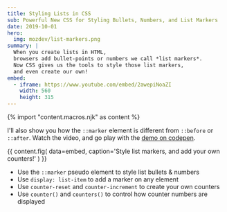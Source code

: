 ```yaml
---
title: Styling Lists in CSS
sub: Powerful New CSS for Styling Bullets, Numbers, and List Markers
date: 2019-10-01
hero:
  img: mozdev/list-markers.png
summary: |
  When you create lists in HTML,
  browsers add bullet-points or numbers we call *list markers*.
  Now CSS gives us the tools to style those list markers,
  and even create our own!
embed:
  - iframe: https://www.youtube.com/embed/2awepiNoaZI
    width: 560
    height: 315
---
```

{% import "content.macros.njk" as content %}

I'll also show you how the `::marker` element
is different from `::before` or `::after`.
Watch the video, and go play with the [demo on codepen][pen].

[pen]: https://codepen.io/mirisuzanne/pen/BaBKowO?editors=0100

{{ content.fig(
  data=embed,
  caption='Style list markers, and add your own counters!'
) }}

- Use the `::marker` pseudo element to style list bullets & numbers
- Use `display: list-item` to add a marker on any element
- Use `counter-reset` and `counter-increment` to create your own counters
- Use `counter()` and `counters()` to control how counter numbers are displayed
